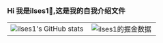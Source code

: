 ### Hi 我是ilses1🥰,这是我的自我介绍文件

<!--
**ilses1/ilses1** is a ✨ _special_ ✨ repository because its `README.md` (this file) appears on your GitHub profile.

Here are some ideas to get you started:

- 🔭 I’m currently working on ...
- 🌱 I’m currently learning ...
- 👯 I’m looking to collaborate on ...
- 🤔 I’m looking for help with ...
- 💬 Ask me about ...
- 📫 How to reach me: ...
- 😄 Pronouns: ...
- ⚡ Fun fact: ...
-->
<table border=0>
  <tr>
    <td><img src="https://github-readme-stats.vercel.app/api?username=ilses1&show_icons=true&count_private=true&theme=vue-light&hide_border=true" alt="ilses1's GitHub stats" style="zoom:100%;" align="left"/></td>
    <td><img src="https://4sdvg7tqbv.us.aircode.run/juejin?uid=215981622826568&hide_border=true" alt="ilses1的掘金数据" style="zoom:100%;" align="left"/></td>
  </tr>
</table>



